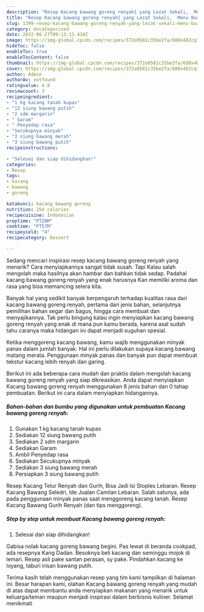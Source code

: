 ```yaml
---
description: "Resep Kacang bawang goreng renyah{ yang Lezat Sekali,  Menu Buat lebaran"
title: "Resep Kacang bawang goreng renyah{ yang Lezat Sekali,  Menu Buat lebaran"
slug: 1399-resep-kacang-bawang-goreng-renyah-yang-lezat-sekali-menu-buat-lebaran
category: Uncategorized
date: 2022-06-27T09:13:11.410Z
image: https://img-global.cpcdn.com/recipes/372a9581c35be2fa/680x482cq70/kacang-bawang-goreng-renyah-foto-resep-utama.jpg
hideToc: false
enableToc: true
enableTocContent: false
thumbnail: https://img-global.cpcdn.com/recipes/372a9581c35be2fa/680x482cq70/kacang-bawang-goreng-renyah-foto-resep-utama.jpg
cover: https://img-global.cpcdn.com/recipes/372a9581c35be2fa/680x482cq70/kacang-bawang-goreng-renyah-foto-resep-utama.jpg
author: Admin
authorAv: notfound
ratingvalue: 4.8
reviewcount: 3
recipeingredient:
- "1 kg kacang tanah kupas"
- "12 siung bawang putih"
- "2 sdm margarin"
- " Garam"
- " Penyedap rasa"
- "Secukupnya minyak"
- "3 siung bawang merah"
- "3 siung bawang putih"
recipeinstructions:

- "Selesai dan siap dihidangkan!"
categories:
- Resep
tags:
- kacang
- bawang
- goreng

katakunci: kacang bawang goreng 
nutrition: 254 calories
recipecuisine: Indonesian
preptime: "PT20M"
cooktime: "PT57M"
recipeyield: "4"
recipecategory: Dessert

---
```



Sedang mencari inspirasi resep kacang bawang goreng renyah yang menarik? Cara menyiapkannya sangat tidak susah. Tapi Kalau salah mengolah maka hasilnya akan hambar dan bahkan tidak sedap. Padahal kacang bawang goreng renyah yang enak harusnya Kan memiliki aroma dan rasa yang bisa memancing selera kita.


Banyak hal yang sedikit banyak berpengaruh terhadap kualitas rasa dari kacang bawang goreng renyah, pertama dari jenis bahan, selanjutnya pemilihan bahan segar dan bagus, hingga cara membuat dan menyajikannya. Tak perlu bingung kalau ingin menyiapkan kacang bawang goreng renyah yang enak di mana pun kamu berada, karena asal sudah tahu caranya maka hidangan ini dapat menjadi suguhan spesial.

Ketika menggoreng kacang bawang, kamu wajib menggunakan minyak panas dalam jumlah banyak. Hal ini perlu dilakukan supaya kacang bawang matang merata. Penggunaan minyak panas dan banyak pun dapat membuat tekstur kacang lebih renyah dan garing.


Berikut ini ada beberapa cara mudah dan praktis dalam mengolah kacang bawang goreng renyah yang siap dikreasikan. Anda dapat menyiapkan Kacang bawang goreng renyah menggunakan 8 jenis bahan dan 0 tahap pembuatan. Berikut ini cara dalam menyiapkan hidangannya.

<!--inarticleads1-->

##### Bahan-bahan dan bumbu yang digunakan untuk pembuatan Kacang bawang goreng renyah:

1. Gunakan 1 kg kacang tanah kupas
1. Sediakan 12 siung bawang putih
1. Sediakan 2 sdm margarin
1. Sediakan  Garam
1. Ambil  Penyedap rasa
1. Sediakan Secukupnya minyak
1. Sediakan 3 siung bawang merah
1. Persiapkan 3 siung bawang putih


Resep Kacang Telur Renyah dan Gurih, Bisa Jadi Isi Stoples Lebaran. Resep Kacang Bawang Seledri, Ide Jualan Camilan Lebaran. Salah satunya, ada pada penggunaan minyak panas saat menggoreng kacang tanah. Resep Kacang Bawang Gurih Renyah (dan tips menggoreng). 

<!--inarticleads2-->

##### Step by step untuk membuat Kacang bawang goreng renyah:


1. Selesai dan siap dihidangkan!

Gabisa nolak kacang goreng bawang begini. Pas lewat di beranda cookpad, ada resepnya Kang Dadan. Besoknya beli kacang dan seminggu mojok di lemari. Resep asli pake santan perasan, sy pake. Pindahkan kacang ke loyang, taburi irisan bawang putih. 

Terima kasih telah menggunakan resep yang tim kami tampilkan di halaman ini. Besar harapan kami, olahan Kacang bawang goreng renyah yang mudah di atas dapat membantu anda menyiapkan makanan yang menarik untuk keluarga/teman maupun menjadi inspirasi dalam berbisnis kuliner. Selamat menikmati
